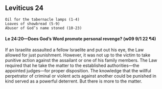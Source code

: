 ## Leviticus 24

```
Oil for the tabernacle lamps (1-4)
Loaves of showbread (5-9)
Abuser of God’s name stoned (10-23)
```

#### Le 24:20​—Does God’s Word promote personal revenge? (w09 9/1 22 ¶4)

If an Israelite assaulted a fellow Israelite and put out his eye, the Law allowed for just punishment. However, it was not up to the victim to take punitive action against the assailant or one of his family members. The Law required that he take the matter to the established authorities​—the appointed judges—​for proper disposition. The knowledge that the willful perpetrator of criminal or violent acts against another could be punished in kind served as a powerful deterrent. But there is more to the matter.
